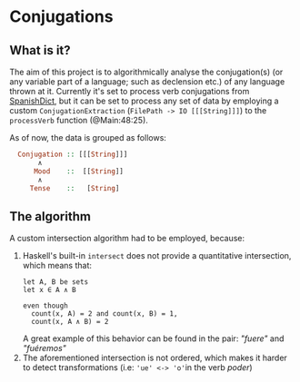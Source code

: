# Conjugations
## What is it?
The aim of this project is to algorithmically analyse the conjugation(s) (or any variable part of a language; such as declension etc.) of any language thrown at it. Currently it's set to process verb conjugations from [SpanishDict](https://www.spanishdict.com/), but it can be set to process any set of data by employing a custom `ConjugationExtraction` (`FilePath -> IO [[[String]]]`) to the `processVerb` function (@Main:48:25).

As of now, the data is grouped as follows:
```haskell
  Conjugation :: [[[String]]]
       ∧    
      Mood    ::  [[String]]
       ∧      
     Tense    ::   [String]
```

## The algorithm
A custom intersection algorithm had to be employed, because:
1. Haskell's built-in `intersect` does not provide a quantitative intersection, which means that:
    ```
    let A, B be sets
    let x ∈ A ∧ B

    even though
      count(x, A) = 2 and count(x, B) = 1, 
      count(x, A ∧ B) = 2
    ```
    A great example of this behavior can be found in the pair: *"fuere"* and *"fuéremos"*
2. The aforementioned intersection is not ordered, which makes it harder to detect transformations (i.e: `'ue' <-> 'o'`in the verb *poder*)
